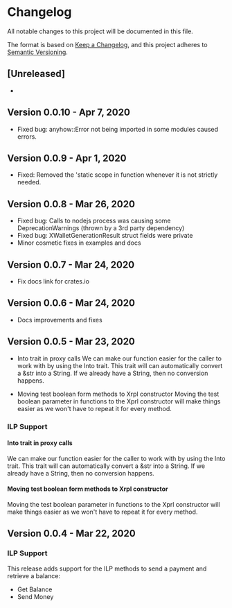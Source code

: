 # Changelog

All notable changes to this project will be documented in this file.

The format is based on [Keep a Changelog](https://keepachangelog.com/en/1.0.0/),
and this project adheres to [Semantic Versioning](https://semver.org/spec/v2.0.0.html).

## [Unreleased]

-

## Version 0.0.10 - Apr 7, 2020

- Fixed bug: anyhow::Error not being imported in some modules caused errors.


## Version 0.0.9 - Apr 1, 2020

- Fixed: Removed the 'static scope in function whenever it is not strictly needed.

## Version 0.0.8 - Mar 26, 2020

- Fixed bug: Calls to nodejs process was causing some DeprecationWarnings (thrown by a 3rd party dependency)
- Fixed bug: XWalletGenerationResult struct fields were private
- Minor cosmetic fixes in examples and docs

## Version 0.0.7 - Mar 24, 2020

- Fix docs link for crates.io

## Version 0.0.6 - Mar 24, 2020

- Docs improvements and fixes

## Version 0.0.5 - Mar 23, 2020

- Into trait in proxy calls
We can make our function easier for the caller to work with by using the Into trait.
This trait will can automatically convert a &str into a String. If we already have a String, then no conversion happens.

- Moving test boolean form methods to Xrpl constructor
Moving the test boolean parameter in functions to the Xprl constructor will make things easier as we won't have to repeat it for every method.

### ILP Support

#### Into trait in proxy calls
We can make our function easier for the caller to work with by using the Into trait.
This trait will can automatically convert a &str into a String. If we already have a String, then no conversion happens.

#### Moving test boolean form methods to Xrpl constructor
Moving the test boolean parameter in functions to the Xprl constructor will make things easier as we won't have to repeat it for every method.

## Version 0.0.4 - Mar 22, 2020

### ILP Support

This release adds support for the ILP methods to send a payment and retrieve a balance:

- Get Balance
- Send Money
